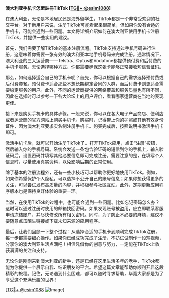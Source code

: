 **澳大利亚手机卡怎麽註冊TikTok [[TG💪+ @esim1088](https://t.me/s/esim1088)]**

在澳大利亚，无论是本地居民还是海外留学生，TikTok都是一个非常受欢迎的社交平台。对于新用户来说，注册TikTok可能看起来很简单，但如果你没有合适的手机卡，可能会遇到一些问题。本文将详细介绍如何在澳大利亚使用手机卡注册TikTok，并提供一些实用的建议。

首先，我们需要了解TikTok的基本注册流程。TikTok支持通过手机号码进行注册，这意味着你需要一张有效的澳大利亚本地手机号码来完成注册。通常情况下，澳大利亚的三大运营商——Telstra、Optus和Vodafone都提供预付费和后付费的手机卡服务。无论选择哪种方式，你都需要确保这张卡能够正常接收短信验证码。

那么，如何选择适合自己的手机卡呢？首先，你可以根据自己的需求选择预付费或后付费套餐。预付费卡适合那些不想长期绑定合同的人群，而后付费卡则更适合需要稳定服务的用户。此外，不同的运营商提供的网络覆盖和服务质量也有所不同，因此在选择时可以参考一下各大论坛上的用户评价，看看哪家运营商在当地的表现更佳。

接下来是购买手机卡的具体步骤。一般来说，你可以在各大电子产品商店、便利店或者运营商的官方网站上购买手机卡。购买时，记得带上你的护照或其他有效身份证件，因为澳大利亚要求实名制注册手机卡。购买完成后，按照说明书激活手机卡即可。

激活手机卡后，就可以开始注册TikTok了。打开TikTok应用，点击“注册”按钮，然后输入你的手机号码。系统会发送一条包含验证码的短信到你的手机上，输入验证码后，设置密码并填写其他必要信息即可完成注册。需要注意的是，在填写个人信息时，尽量使用真实资料，以免影响后期的正常使用。

除了基本的注册流程外，还有一些小技巧可以帮助你更好地使用TikTok。例如，如果你希望保护个人隐私，可以选择不公开自己的账号信息；如果你想获得更多的关注，可以尝试发布高质量的内容，并积极参与社区互动。此外，定期更新应用程序版本也是保持良好体验的重要一环。

当然，在使用TikTok的过程中，也可能会遇到一些问题。比如忘记密码怎么办？这时可以通过注册时使用的邮箱找回密码。如果发现账号被盗用，应立即联系客服申请冻结账户，并尽快修改所有相关密码。同时，为了防止不必要的麻烦，建议不要随意点击陌生链接或下载未知来源的应用程序。

最后，让我们回顾一下整个过程：从选择合适的手机卡到顺利完成TikTok注册，每一步都需要细心操作。如果你已经成功完成了注册，不妨试试制作一段短视频，分享你的澳大利亚生活点滴吧！相信凭借你的创意与努力，一定能在TikTok上收获满满的关注和支持。

无论你是刚刚来到澳大利亚的新手，还是已经在这里生活多年的老手，TikTok都能为你提供一个展示自我、结识朋友的平台。希望这篇文章能帮助你顺利开启这段精彩的旅程。记住，无论遇到什么困难，都可以随时寻求帮助，毕竟大家都是为了享受这个充满乐趣的世界！

[[TG💪+ @esim1088](https://t.me/s/esim1088) ![Image](https://i.postimg.cc/4NQfJmqS/Snipaste-2025-05-13-00-14-12.png)]